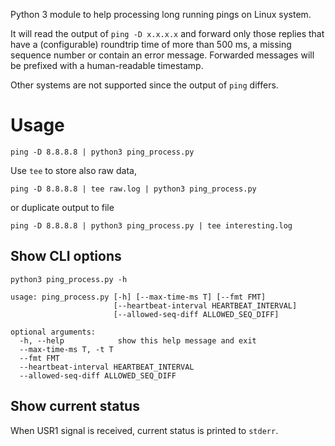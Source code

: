 Python 3 module to help processing long running pings on Linux system.

It will read the output of `ping -D x.x.x.x` and forward only those
replies that have a (configurable) roundtrip time of more than 500 ms,
a missing sequence number or contain an error message.
Forwarded messages will be prefixed with a human-readable timestamp.

Other systems are not supported since the output of `ping` differs.

# Usage
```shell
ping -D 8.8.8.8 | python3 ping_process.py
```

Use `tee` to store also raw data,
```shell
ping -D 8.8.8.8 | tee raw.log | python3 ping_process.py
```
or duplicate output to file
```shell
ping -D 8.8.8.8 | python3 ping_process.py | tee interesting.log
```

## Show CLI options
```shell
python3 ping_process.py -h
```
```shell
usage: ping_process.py [-h] [--max-time-ms T] [--fmt FMT]
                       [--heartbeat-interval HEARTBEAT_INTERVAL]
                       [--allowed-seq-diff ALLOWED_SEQ_DIFF]

optional arguments:
  -h, --help            show this help message and exit
  --max-time-ms T, -t T
  --fmt FMT
  --heartbeat-interval HEARTBEAT_INTERVAL
  --allowed-seq-diff ALLOWED_SEQ_DIFF
```

## Show current status
When USR1 signal is received, current status is printed to `stderr`.

